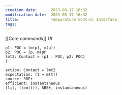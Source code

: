 ```yaml
---
creation date:		2023-08-17 16:32
modification date:	2023-08-17 16:32
title: 				Tempurature Control Interface
tags:
---
```

[[Core commands]]
*UI*
```
p1: POC = (m(p), m(p))
p2: POC = (p, m(pP
lmt2: Contact = (p1 : POC, p2: POC)
)
```

```
action: Contact = lmt2
expectation: (t = m(t))
source: SBE+
efficient: instantaneous
(lit, (t=m(t)), SBE+, instantaneous)
```

